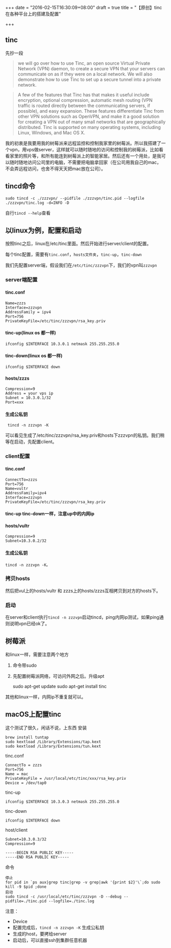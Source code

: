 +++
date = "2016-02-15T16:30:09+08:00"
draft = true
title = "【原创】tinc在各种平台上的搭建及配置"

+++
## tinc
先抄一段
>we will go over how to use Tinc, an open source Virtual Private Network (VPN) daemon, to create a secure VPN that your servers can communicate on as if they were on a local network. We will also demonstrate how to use Tinc to set up a secure tunnel into a private network. 

>A few of the features that Tinc has that makes it useful include encryption, optional compression, automatic mesh routing (VPN traffic is routed directly between the communicating servers, if possible), and easy expansion. These features differentiate Tinc from other VPN solutions such as OpenVPN, and make it a good solution for creating a VPN out of many small networks that are geographically distributed. Tinc is supported on many operating systems, including Linux, Windows, and Mac OS X.

我的初衷是我要用我的树莓派来远程监控和控制我家里的树莓派。所以我搭建了一个vpn，用vps做server，这样就可以随时随地的访问和控制我的树莓派，比如看看家里的照片等，和所有能连到树莓派上的智能家居。然后还有一个用处，是我可以随时随地访问公司里的电脑，不需要把电脑拿回家（在公司用我自己的mac，不会弄远程访问，也舍不得天天把mac放在公司）。
## tincd命令
    sudo tincd -c ./zzzvpn/ --pidfile ./zzzvpn/tinc.pid --logfile ./zzzvpn/tinc.log -d=INFO -D
自行`tincd --help`查看
## 以linux为例，配置和启动
按照tinc之后，linux在/etc/tinc里面。然后开始进行server/client的配置。

每个tinc配置，需要有`tinc.conf`，`hosts文件夹`，`tinc-up`，`tinc-down`

我们先配置server端，假设我们在`/etc/tinc/zzzvpn`下，我们的vpn叫`zzzvpn`
### server端配置
#### tinc.conf 
    Name=zzzs
    Interface=zzzvpn
    AddressFamily = ipv4
    Port=756
    PrivateKeyFile=/etc/tinc/zzzvpn/rsa_key.priv
    
#### tinc-up(linux   os  都一样)
    ifconfig $INTERFACE 10.3.0.1 netmask 255.255.255.0
#### tinc-down(linux   os  都一样)
    ifconfig $INTERFACE down
#### hosts/zzzs
    Compression=9
    Address = your vps ip
    Subnet = 10.3.0.1/32
    Port=xxx
#### 生成公私钥
     tincd -n zzzvpn -K
 可以看见生成了/etc/tinc/zzzvpn/rsa_key.priv和hosts下zzzvpn的私钥。我们稍等在启动，先配置client。
### client配置
#### tinc.conf
    ConnectTo=zzzs
    Port=756
    Name=vultr
    AddressFamily=ipv4
    Interface=zzzvpn
    PrivateKeyFile=/etc/tinc/zzzvpn/rsa_key.priv
#### tinc-up tinc-down一样，注意up中的内网ip
#### hosts/vultr
    Compression=9
    Subnet=10.3.0.2/32
#### 生成公私钥
    tincd -n zzzvpn -K。
### 拷贝hosts
然后把vul上的hosts/vultr  和 zzzs上的hosts/zzzs互相拷贝到对方的hosts下。
### 启动
在server和client执行`tincd -n zzzvpn`启动tincd，ping内网ip测试，如果ping通则说明vpn已经ok了。

## 树莓派
和linux一样，需要注意两个地方
1. 命令带sudo
2. 先配置树莓派网络，可访问外网之后。升级apt

    sudo apt-get update
    sudo apt-get install tinc

其他和linux一样，内网ip不重复就可以。

## macOS上配置tinc
这个测试了很久，闲话不说，上东西
安装

    brew install tuntap
    sudo kextload /Library/Extensions/tap.kext
    sudo kextload /Library/Extensions/tun.kext


tinc.conf

    ConnectTo = zzzs
    Port=756
    Name = mac
    PrivateKeyFile = /usr/local/etc/tinc/xxx/rsa_key.priv
    Device = /dev/tap0
    
tinc-up

    ifconfig $INTERFACE 10.3.0.3 netmask 255.255.255.0
    
tinc-down

    ifconfig $INTERFACE down
    
host/client

    Subnet=10.3.0.3/32
    Compression=9

    -----BEGIN RSA PUBLIC KEY-----
    -----END RSA PUBLIC KEY-----
命令

    停止
    for pid in `ps aux|grep tinc|grep -v grep|awk '{print $2}'\`;do sudo kill -9 $pid ;done
    启动
    sudo tincd -c /usr/local/etc/tinc/zzzvpn -D --debug --pidfile=./tinc.pid --logfile=./tinc.log
    
注意：  

- Device
- 配置完成后，`tincd -n zzzvpn -K` 生成公私钥
- 生成的host，要拷给server
- 启动后，可以直接ssh到集群任意机器

